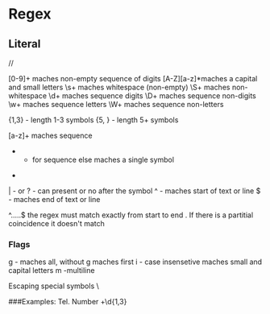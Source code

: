 # Regex

## Literal

/<regex>/<options>

[0-9]+ maches non-empty sequence of digits
[A-Z][a-z]*maches a capital and  small letters
\s+ maches whitespace (non-empty)
\S+ maches non-whitespace
\d+ maches sequence digits
\D+ maches sequence non-digits
\w+ maches sequence letters
\W+ maches sequence non-letters

{1,3} - length 1-3 symbols
{5, } - length 5+ symbols

[a-z]+ maches sequence
+ - for sequence else maches a single symbol
*
| - or
? - can present or no after the symbol
^ - maches start of text or line
$ - maches end of text or line

^.....$ the regex must match exactly from start to end . If there is a partitial coincidence it doesn't match

### Flags
g -  maches all, without g maches first
i - case insensetive maches small and capital letters
m -multiline

Escaping special symbols
\ 



###Examples:
Tel. Number
\+\d{1,3}